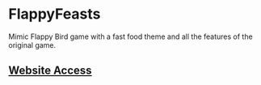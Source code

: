 # FlappyFeasts
Mimic Flappy Bird game with a fast food theme and all the features of the original game. 

## [Website Access](https://neelov.itch.io/flappyfeasts)
 

